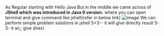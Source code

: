 As Regular starting with Hello Java
But in the middle we came across of **JShell which was introduced in Java 9 version.** where you can open terminal and give command like jshell(refer in below link)
![image](https://github.com/user-attachments/assets/ebcc3b0a-3183-4d34-9db6-239d7d95d0a7)
We can perform simple problem solutions in jshell
5+3-- it will give directly result
5-3- it wi;; give direcl

